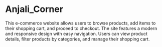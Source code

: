 # Anjali_Corner
This e-commerce website allows users to browse products, add items to their shopping cart, and proceed to checkout. The site features a modern and responsive design with easy navigation. Users can view product details, filter products by categories, and manage their shopping cart.
